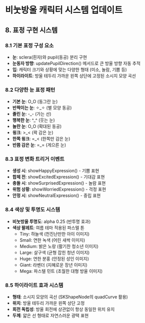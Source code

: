 # 비눗방울 캐릭터 시스템 업데이트

## 8. 표정 구현 시스템

### 8.1 기본 표정 구성 요소

- **눈**: sclera(흰자)와 pupil(동공) 분리 구현
- **눈동자 방향**: updatePupilDirection() 메서드로 큰 방울 방향 자동 추적
- **입**: 캐릭터 크기와 상황에 맞는 다양한 형태 (미소, 놀람, 기쁨 등)
- **하이라이트**: 방울 테두리 가까운 왼쪽 상단에 고정된 소시지 모양 곡선

### 8.2 다양한 눈 표정 패턴

- **기본 눈**: O_O (동그란 눈)
- **반짝이는 눈**: ✧_✧ (별 모양 동공)
- **졸린 눈**: -_- (가는 선)
- **행복한 눈**: ^_^ (웃는 눈)
- **놀란 눈**: O_O (확대된 동공)
- **윙크**: >_< (꽉 감은 눈)
- **한쪽 윙크**: =_< (한쪽만 감은 눈)
- **반쯤 감은 눈**: =_= (게으른 눈)

### 8.3 표정 변화 트리거 이벤트

- **생성 시**: showHappyExpression() - 기쁨 표현
- **합체 전**: showExcitedExpression() - 기대감 표현
- **충돌 시**: showSurprisedExpression() - 놀람 표현
- **위험 상황**: showWorriedExpression() - 걱정 표현
- **안정 시**: showNeutralExpression() - 중립 표현

### 8.4 색상 및 투명도 시스템

- **비눗방울 투명도**: alpha 0.25 (반투명 효과)
- **색상 팔레트**: 여름 테마 적용된 파스텔 톤
  - Tiny: 하늘색 (천진난만한 아이 이미지)
  - Small: 연한 녹색 (어린 새싹 이미지)
  - Medium: 밝은 노랑 (활기찬 청소년 이미지)
  - Large: 살구색 (균형 잡힌 청년 이미지)
  - Huge: 연한 분홍 (안정된 성인 이미지)
  - Giant: 라벤더 (지혜로운 장년 이미지)
  - Mega: 파스텔 민트 (초월한 대형 방울 이미지)

### 8.5 하이라이트 효과 시스템

- **형태**: 소시지 모양의 곡선 (SKShapeNode의 quadCurve 활용)
- **위치**: 방울 테두리 가까운 왼쪽 상단 고정
- **회전 독립성**: 방울 회전에 상관없이 항상 동일한 위치 유지
- **두께**: 얇은 선 형태로 자연스러운 광택 표현
